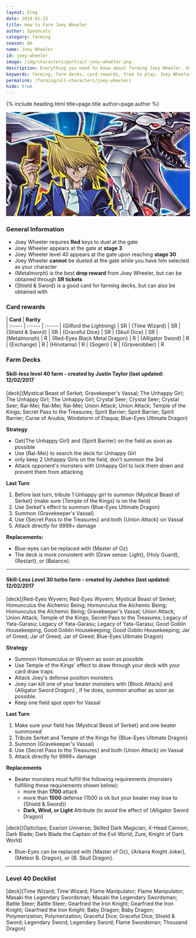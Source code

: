 ```yaml
---
layout: blog
date: 2018-01-23
title: How to Farm Joey Wheeler
author: Spooncats
category: farming
season: dm
name: Joey Wheeler
id: joey-wheeler
image: /img/characters/portrait-joey-wheeler.png
description: Everything you need to know about farming Joey Wheeler. His decklists, card rewards, top level farm decks with strategy information and free to play card replacements. This article will help you farm Joey Wheeler as efficiently as possible.
keywords: farming, farm decks, card rewards, free to play, Joey Wheeler
permalink: /farming/all-characters/joey-wheeler/
hide: true
---
```


{% include heading.html title=page.title author=page.author %}

![Joey Banner](/img/content/events/joey.jpg/)

### General Information
* Joey Wheeler requires **Red** keys to duel at the gate
* Joey Wheeler appears at the gate at **stage 3**
* Joey Wheeler level 40 appears at the gate upon reaching **stage 30**
* Joey Wheeler **cannot** be dueled at the gate while you have him selected as your character
* {Metalmorph} is the best **drop reward** from Joey Wheeler, but can be obtained through **SR tickets**
* {Shield & Sword} is a good card for farming decks, but can also be obtained with 
 
### Card rewards

| **Card** |  **Rarity**  
| :----- | :----- | :----- 
| {Gilford the Lightning} | SR
| {Time Wizard} | SR
| {Shield & Sword} | SR
| {Graceful Dice} | SR
| {Skull Dice} | SR
| {Metalmorph} | R
| {Red-Eyes Black Metal Dragon} | R
| {Alligator Sword} | R
| {Exchange} | R
| {Hinotama} | R
| {Sogen} | R
| {Graverobber} | R


### Farm Decks

#### Skill-less level 40 farm - created by Justin Taylor (last updated: 12/02/2017

[deck](Mystical Beast of Serket; Gravekeeper's Vassal; The Unhappy Girl; The Unhappy Girl; The Unhappy Girl; Crystal Seer; Crystal Seer; Crystal Seer; Rai-Mei; Rai-Mei; Rai-Mei; Union Attack; Union Attack; Temple of the Kings; Secret Pass to the Treasures; Spirit Barrier; Spirit Barrier; Spirit Barrier; Curse of Anubis; Windstorm of Etaqua; Blue-Eyes Ultimate Dragon)

**Strategy**

*  Get{The Unhappy Girl} and {Spirit Barrier} on the field as soon as possible
* Use {Rai-Mei} to search the deck for Unhappy Girl
* only keep 2 Unhappy Girls on the field, don't summon the 3rd
* Attack opponent's monsters with Unhappy Girl to lock them down and prevent them from attacking

**Last Turn**

1. Before last turn, tribute 1 Unhappy girl to summon {Mystical Beast of Serket} (make sure {Temple of the Kings} is on the field)
2. Use Serket's effect to summon {Blue-Eyes Ultimate Dragon}
3. Summon {Gravekeeper's Vassal}
4. Use {Secret Pass to the Treasures} and both {Union Attack} on Vassal 
6. Attack directly for 9999+ damage
	
**Replacements:**
* Blue-eyes can be replaced with {Master of Oz}
* The deck is more consistent with {Draw sense: Light}, {Holy Guard}, {Restart}, or {Balance}.

---

#### Skill-Less Level 30 turbo farm - created by Jadehex (last updated: 12/02/2017

[deck](Red-Eyes Wyvern; Red-Eyes Wyvern; Mystical Beast of Serket; Homunculus the Alchemic Being; Homunculus the Alchemic Being; Homunculus the Alchemic Being; Gravekeeper's Vassal; Union Attack; Union Attack; Temple of the Kings; Secret Pass to the Treasures; Legacy of Yata-Garasu; Legacy of Yata-Garasu; Legacy of Yata-Garasu; Good Goblin Housekeeping; Good Goblin Housekeeping; Good Goblin Housekeeping; Jar of Greed; Jar of Greed; Jar of Greed; Blue-Eyes Ultimate Dragon)

**Strategy**

* Summon Homunculus or Wyvern as soon as possible
* Use Temple of the Kings' effect to draw through your deck with your card draw traps
* Attack Joey's defense position monsters 
* Joey can kill one of your beater monsters with {Block Attack} and {Alligator Sword Dragon} , if he does, summon another as soon as possible.
* Keep one field spot open for Vassal

**Last Turn** 

1. Make sure your field has {Mystical Beast of Serket} and one beater summoned
2. Tribute Serket and Temple of the Kings for {Blue-Eyes Ultimate Dragon}
3. Summon {Gravekeeper's Vassal}
4. Use {Secret Pass to the Treasures} and both {Union Attack} on Vassal 
5. Attack directly for 9999+ damage

**Replacements**

* Beater monsters must fulfill the following requirements (monsters fulfilling these requirements shown below):
	* more than **1700** attack
	* more than **1500** defense (1500 is ok but your beater may lose to {Shield & Sword})
	* **Dark, Wind, or Light** Attribute (to avoid the effect of {Alligator Sword Dragon}
	
[deck](Opticlops; Exarion Universe; Skilled Dark Magician; X-Head Cannon; Dark Blade; Dark Blade the Captain of the Evil World; Zure, Knight of Dark World) 
* Blue-Eyes can be replaced with {Master of Oz}, {Arkana Knight Joker}, {Meteor B. Dragon}, or {B. Skull Dragon}.

---

### Level 40 Decklist

[deck](Time Wizard; Time Wizard; Flame Manipulator; Flame Manipulator; Masaki the Legendary Swordsman; Masaki the Legendary Swordsman; Battle Steer; Battle Steer; Gearfried the Iron Knight; Gearfried the Iron Knight; Gearfried the Iron Knight; Baby Dragon; Baby Dragon; Polymerization; Polymerization; Graceful Dice; Graceful Dice; Shield & Sword; Legendary Sword; Legendary Sword; Flame Swordsman; Thousand Dragon)
